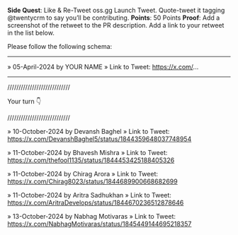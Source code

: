 **Side Quest**: Like & Re-Tweet oss.gg Launch Tweet. Quote-tweet it tagging @twentycrm to say you’ll be contributing.
**Points**: 50 Points
**Proof**: Add a screenshot of the retweet to the PR description. Add a link to your retweet in the list below.

Please follow the following schema:

---

» 05-April-2024 by YOUR NAME
» Link to Tweet: https://x.com/...

---

////////////////////////////

Your turn 👇

////////////////////////////

» 10-October-2024 by Devansh Baghel
» Link to Tweet: https://x.com/DevanshBaghel5/status/1844359648037748954

» 11-October-2024 by Bhavesh Mishra
» Link to Tweet: https://x.com/thefool1135/status/1844453425188405326

» 11-October-2024 by Chirag Arora
» Link to Tweet: https://x.com/Chirag8023/status/1844689900668682699

» 11-October-2024 by Aritra Sadhukhan
» Link to Tweet: https://x.com/AritraDevelops/status/1844670236512878646

» 13-October-2024 by Nabhag Motivaras
» Link to Tweet: https://x.com/NabhagMotivaras/status/1845449144695218357